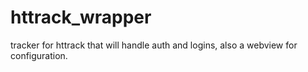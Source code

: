 # httrack_wrapper
tracker for httrack that will handle auth and logins, also a webview for configuration.
